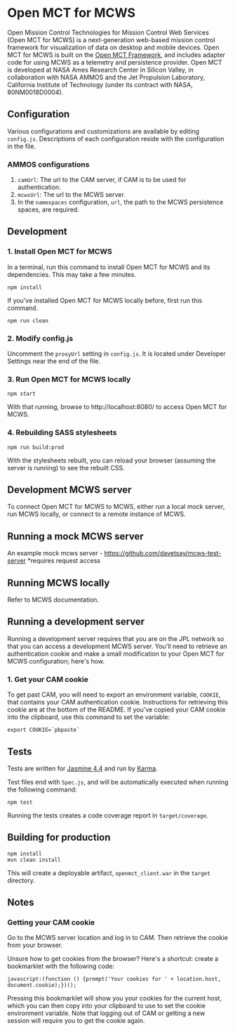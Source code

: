 # Open MCT for MCWS
Open Mission Control Technologies for Mission Control Web Services (Open MCT for MCWS) is a next-generation web-based mission control framework for visualization of data on desktop and mobile devices. Open MCT for MCWS is built on the [Open MCT Framework](https://github.com/nasa/openmct), and includes adapter code for using MCWS as a telemetry and persistence provider. Open MCT is developed at NASA Ames Research Center in Silicon Valley, in collaboration with NASA AMMOS and the Jet Propulsion Laboratory, California Institute of Technology (under its contract with NASA, 80NM0018D0004).

## Configuration
Various configurations and customizations are available by editing `config.js`. Descriptions of each configuration reside with the configuration in the file.

### AMMOS configurations
1. `camUrl`: The url to the CAM server, if CAM is to be used for authentication.
2. `mcwsUrl`: The url to the MCWS server.
3. In the `namespaces` configuration, `url`, the path to the MCWS persistence spaces, are required.

## Development

### 1. Install Open MCT for MCWS
In a terminal, run this command to install Open MCT for MCWS and its dependencies. This may take a few minutes.

    npm install

If you've installed Open MCT for MCWS locally before, first run this command.

    npm run clean

### 2. Modify config.js
Uncomment the `proxyUrl` setting in `config.js`. It is located under Developer 
Settings near the end of the file.

### 3. Run Open MCT for MCWS locally

    npm start

With that running, browse to http://localhost:8080/ to access Open MCT for MCWS.

### 4. Rebuilding SASS stylesheets

    npm run build:prod

With the stylesheets rebuilt, you can reload your browser (assuming the server is running) to see the rebuilt CSS.

## Development MCWS server
To connect Open MCT for MCWS to MCWS, either run a local mock server, run MCWS locally, or connect to a remote instance of MCWS.

## Running a mock MCWS server
An example mock mcws server - https://github.com/davetsay/mcws-test-server
*requires request access

## Running MCWS locally
Refer to MCWS documentation.

## Running a development server
Running a development server requires that you are on the JPL network so that
you can access a development MCWS server. You'll need to retrieve an authentication cookie 
and make a small modification to your Open MCT for MCWS configuration; here's how.
### 1. Get your CAM cookie
To get past CAM, you will need to export an environment variable, 
`COOKIE`, that contains your CAM authentication cookie. Instructions for 
retrieving this cookie are at the bottom of the README. If you've copied
your CAM cookie into the clipboard, use this command to set the variable:

    export COOKIE=`pbpaste`

## Tests

Tests are written for [Jasmine 4.4](https://jasmine.github.io/api/npm/4.4/Jasmine)
and run by [Karma](http://karma-runner.github.io). 

Test files end with `Spec.js`, and will be automatically executed when running the following command:

    npm test

Running the tests creates a code coverage report in `target/coverage`.

## Building for production

    npm install
    mvn clean install

This will create a deployable artifact, `openmct_client.war` in the `target` 
directory.

## Notes

### Getting your CAM cookie

Go to the MCWS server location and log in to CAM.  Then retrieve 
the cookie from your browser.

Unsure how to get cookies from the browser? Here's a shortcut: create a 
bookmarklet with the following code:

    javascript:(function () {prompt('Your cookies for ' + location.host, document.cookie);})();

Pressing this bookmarklet will show you your cookies for the current host, 
which you can then copy into your clipboard to use to set the cookie environment 
variable. Note that logging out of CAM or getting a new session will require you
to get the cookie again.
